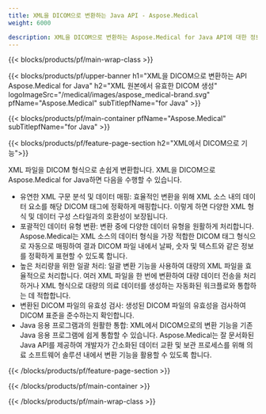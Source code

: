 ```yaml
---
title: XML을 DICOM으로 변환하는 Java API - Aspose.Medical
weight: 6000

description: XML을 DICOM으로 변환하는 Aspose.Medical for Java API에 대한 정보
---
```


{{< blocks/products/pf/main-wrap-class >}}

{{< blocks/products/pf/upper-banner h1="XML을 DICOM으로 변환하는 API Aspose.Medical for Java" h2="XML 원본에서 유효한 DICOM 생성" logoImageSrc="/medical/images/aspose_medical-brand.svg" pfName="Aspose.Medical" subTitlepfName="for Java" >}}

{{< blocks/products/pf/main-container pfName="Aspose.Medical" subTitlepfName="for Java" >}}

{{< blocks/products/pf/feature-page-section h2="XML에서 DICOM으로 기능">}}

<p>XML 파일을 DICOM 형식으로 손쉽게 변환합니다. XML을 DICOM으로 Aspose.Medical for Java하면 다음을 수행할 수 있습니다.</p>

<ul>
<li>유연한 XML 구문 분석 및 데이터 매핑: 효율적인 변환을 위해 XML 소스 내의 데이터 요소를 해당 DICOM 태그에 정확하게 매핑합니다. 이렇게 하면 다양한 XML 형식 및 데이터 구성 스타일과의 호환성이 보장됩니다.</li>
<li>포괄적인 데이터 유형 변환: 변환 중에 다양한 데이터 유형을 원활하게 처리합니다. Aspose.Medical는 XML 소스의 데이터 형식을 가장 적합한 DICOM 태그 형식으로 자동으로 매핑하여 결과 DICOM 파일 내에서 날짜, 숫자 및 텍스트와 같은 정보를 정확하게 표현할 수 있도록 합니다.</li>
<li>높은 처리량을 위한 일괄 처리: 일괄 변환 기능을 사용하여 대량의 XML 파일을 효율적으로 처리합니다. 여러 XML 파일을 한 번에 변환하여 대량 데이터 전송을 처리하거나 XML 형식으로 대량의 의료 데이터를 생성하는 자동화된 워크플로와 통합하는 데 적합합니다.</li>
<li>변환된 DICOM 파일의 유효성 검사: 생성된 DICOM 파일의 유효성을 검사하여 DICOM 표준을 준수하는지 확인합니다.</li>
<li>Java 응용 프로그램과의 원활한 통합: XML에서 DICOM으로의 변환 기능을 기존 Java 응용 프로그램에 쉽게 통합할 수 있습니다. Aspose.Medical는 잘 문서화된 Java API를 제공하여 개발자가 간소화된 데이터 교환 및 보관 프로세스를 위해 의료 소프트웨어 솔루션 내에서 변환 기능을 활용할 수 있도록 합니다.</li>
</ul>

{{< /blocks/products/pf/feature-page-section >}}

{{< /blocks/products/pf/main-container >}}

{{< /blocks/products/pf/main-wrap-class >}}